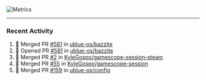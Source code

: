 ![Metrics](https://metrics.lecoq.io/KyleGospo?template=classic&base=header%2C%20activity%2C%20community%2C%20repositories%2C%20metadata&base.indepth=false&base.hireable=false&base.skip=false&config.timezone=America%2FLos_Angeles)

---
### Recent Activity
<!--START_SECTION:activity-->
1. 🎉 Merged PR [#581](https://github.com/ublue-os/bazzite/pull/581) in [ublue-os/bazzite](https://github.com/ublue-os/bazzite)
2. 💪 Opened PR [#581](https://github.com/ublue-os/bazzite/pull/581) in [ublue-os/bazzite](https://github.com/ublue-os/bazzite)
3. 🎉 Merged PR [#2](https://github.com/KyleGospo/gamescope-session-steam/pull/2) in [KyleGospo/gamescope-session-steam](https://github.com/KyleGospo/gamescope-session-steam)
4. 🎉 Merged PR [#55](https://github.com/KyleGospo/gamescope-session/pull/55) in [KyleGospo/gamescope-session](https://github.com/KyleGospo/gamescope-session)
5. 🎉 Merged PR [#159](https://github.com/ublue-os/config/pull/159) in [ublue-os/config](https://github.com/ublue-os/config)
<!--END_SECTION:activity-->
